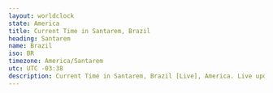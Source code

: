 ```yaml
---
layout: worldclock
state: America
title: Current Time in Santarem, Brazil
heading: Santarem
name: Brazil
iso: BR
timezone: America/Santarem
utc: UTC -03:38
description: Current Time in Santarem, Brazil [Live], America. Live update now time in Santarem, timezone America/Santarem, UTC -03:38, Country ISO code & Current Local Time.
---
```


